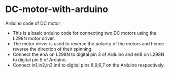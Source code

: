 # DC-motor-with-arduino
Arduino code of DC motor
* This is a basic arduino code for connecting two DC motors using the L298N motor driver. 
* The motor driver is used to reverse the polarity of the motors and hence reverse the direction of their spinning.
* Connect the enA on L298N to digital pin 3 of Arduino and enB on L298N to digital pin 5 of Arduino.
* Connect in1,in2,in3,in4 to digital pins 8,9,6,7 on the Arduino respectively.
